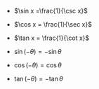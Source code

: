- $\sin x =\frac{1}{\csc x}$
- $\cos x = \frac{1}{\sec x}$
- $\tan x = \frac{1}{\cot x}$

- $\sin (-\theta)=-\sin \theta$
- $\cos{(-\theta)}=\cos\theta$
- $\tan (-\theta)=-\tan\theta$

